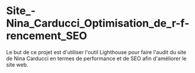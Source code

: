 # Site_-Nina_Carducci_Optimisation_de_r-f-rencement_SEO
Le but de ce projet est d'utiliser l'outil Lighthouse pour faire l'audit du site de Nina Carducci  en termes de performance et de SEO afin d'améliorer le site web.
